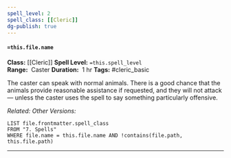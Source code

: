 ```yaml
---
spell_level: 2
spell_class: [[Cleric]]
dg-publish: true
---
```


#### `=this.file.name`

**Class:** [[Cleric]]
**Spell Level:** `=this.spell_level`  
**Range:**  Caster
**Duration:**  1 hr
**Tags:** #cleric_basic 

The caster can speak with normal animals. There is a good chance that the animals provide reasonable assistance if requested, and they will not attack — unless the caster uses the spell to say something particularly offensive.

*Related:* 
*Other Versions:*
```dataview
LIST file.frontmatter.spell_class
FROM "7. Spells"
WHERE file.name = this.file.name AND !contains(file.path, this.file.path)
```
___


